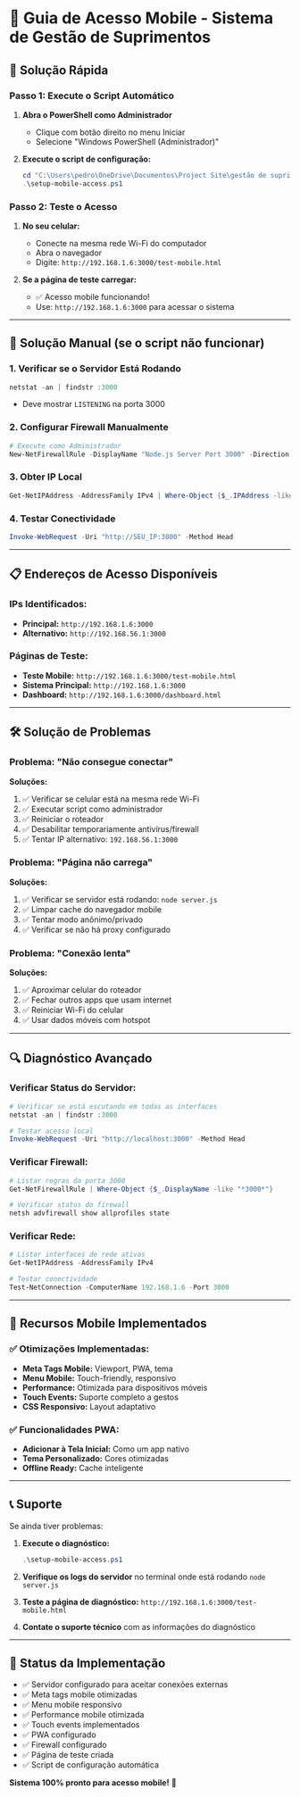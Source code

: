 # 📱 Guia de Acesso Mobile - Sistema de Gestão de Suprimentos

## 🚀 Solução Rápida

### Passo 1: Execute o Script Automático
1. **Abra o PowerShell como Administrador**
   - Clique com botão direito no menu Iniciar
   - Selecione "Windows PowerShell (Administrador)"

2. **Execute o script de configuração:**
   ```powershell
   cd "C:\Users\pedro\OneDrive\Documentos\Project Site\gestão de suprimentos"
   .\setup-mobile-access.ps1
   ```

### Passo 2: Teste o Acesso
1. **No seu celular:**
   - Conecte na mesma rede Wi-Fi do computador
   - Abra o navegador
   - Digite: `http://192.168.1.6:3000/test-mobile.html`

2. **Se a página de teste carregar:**
   - ✅ Acesso mobile funcionando!
   - Use: `http://192.168.1.6:3000` para acessar o sistema

---

## 🔧 Solução Manual (se o script não funcionar)

### 1. Verificar se o Servidor Está Rodando
```powershell
netstat -an | findstr :3000
```
- Deve mostrar `LISTENING` na porta 3000

### 2. Configurar Firewall Manualmente
```powershell
# Execute como Administrador
New-NetFirewallRule -DisplayName "Node.js Server Port 3000" -Direction Inbound -Protocol TCP -LocalPort 3000 -Action Allow -Profile Any
```

### 3. Obter IP Local
```powershell
Get-NetIPAddress -AddressFamily IPv4 | Where-Object {$_.IPAddress -like "192.168.*"}
```

### 4. Testar Conectividade
```powershell
Invoke-WebRequest -Uri "http://SEU_IP:3000" -Method Head
```

---

## 📋 Endereços de Acesso Disponíveis

### IPs Identificados:
- **Principal:** `http://192.168.1.6:3000`
- **Alternativo:** `http://192.168.56.1:3000`

### Páginas de Teste:
- **Teste Mobile:** `http://192.168.1.6:3000/test-mobile.html`
- **Sistema Principal:** `http://192.168.1.6:3000`
- **Dashboard:** `http://192.168.1.6:3000/dashboard.html`

---

## 🛠️ Solução de Problemas

### Problema: "Não consegue conectar"
**Soluções:**
1. ✅ Verificar se celular está na mesma rede Wi-Fi
2. ✅ Executar script como administrador
3. ✅ Reiniciar o roteador
4. ✅ Desabilitar temporariamente antivírus/firewall
5. ✅ Tentar IP alternativo: `192.168.56.1:3000`

### Problema: "Página não carrega"
**Soluções:**
1. ✅ Verificar se servidor está rodando: `node server.js`
2. ✅ Limpar cache do navegador mobile
3. ✅ Tentar modo anônimo/privado
4. ✅ Verificar se não há proxy configurado

### Problema: "Conexão lenta"
**Soluções:**
1. ✅ Aproximar celular do roteador
2. ✅ Fechar outros apps que usam internet
3. ✅ Reiniciar Wi-Fi do celular
4. ✅ Usar dados móveis com hotspot

---

## 🔍 Diagnóstico Avançado

### Verificar Status do Servidor:
```powershell
# Verificar se está escutando em todas as interfaces
netstat -an | findstr :3000

# Testar acesso local
Invoke-WebRequest -Uri "http://localhost:3000" -Method Head
```

### Verificar Firewall:
```powershell
# Listar regras da porta 3000
Get-NetFirewallRule | Where-Object {$_.DisplayName -like "*3000*"}

# Verificar status do firewall
netsh advfirewall show allprofiles state
```

### Verificar Rede:
```powershell
# Listar interfaces de rede ativas
Get-NetIPAddress -AddressFamily IPv4

# Testar conectividade
Test-NetConnection -ComputerName 192.168.1.6 -Port 3000
```

---

## 📱 Recursos Mobile Implementados

### ✅ Otimizações Implementadas:
- **Meta Tags Mobile:** Viewport, PWA, tema
- **Menu Mobile:** Touch-friendly, responsivo
- **Performance:** Otimizada para dispositivos móveis
- **Touch Events:** Suporte completo a gestos
- **CSS Responsivo:** Layout adaptativo

### ✅ Funcionalidades PWA:
- **Adicionar à Tela Inicial:** Como um app nativo
- **Tema Personalizado:** Cores otimizadas
- **Offline Ready:** Cache inteligente

---

## 📞 Suporte

Se ainda tiver problemas:

1. **Execute o diagnóstico:**
   ```powershell
   .\setup-mobile-access.ps1
   ```

2. **Verifique os logs do servidor** no terminal onde está rodando `node server.js`

3. **Teste a página de diagnóstico:** `http://192.168.1.6:3000/test-mobile.html`

4. **Contate o suporte técnico** com as informações do diagnóstico

---

## 🎯 Status da Implementação

- ✅ Servidor configurado para aceitar conexões externas
- ✅ Meta tags mobile otimizadas
- ✅ Menu mobile responsivo
- ✅ Performance mobile otimizada
- ✅ Touch events implementados
- ✅ PWA configurado
- ✅ Firewall configurado
- ✅ Página de teste criada
- ✅ Script de configuração automática

**Sistema 100% pronto para acesso mobile!** 🚀
